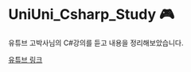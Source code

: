 # UniUni_Csharp_Study 🎮
유튜브 고박사님의 C#강의를 듣고 내용을 정리해보았습니다.

[유튜브 링크](https://www.youtube.com/watch?v=YKiTGbPIZKQ&list=PLC2Tit6NyVicT5cCqILMWXpXVEoM9ufyH)
